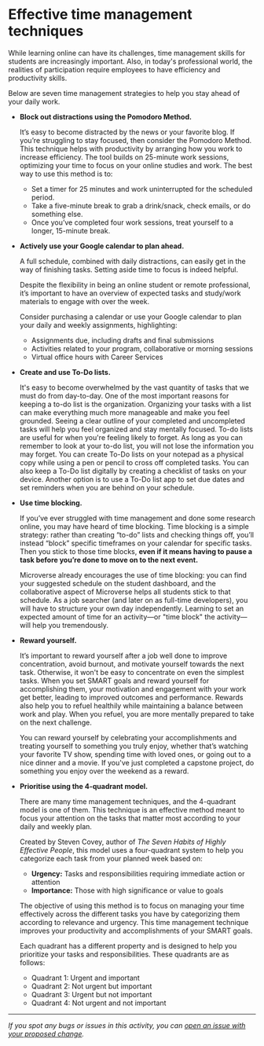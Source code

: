 # Effective time management techniques

While learning online can have its challenges, time management skills for students are increasingly important. Also, in today's professional world, the realities of participation require employees to have efficiency and productivity skills.

Below are seven time management strategies to help you stay ahead of your daily work.

- **Block out distractions using the Pomodoro Method.**

  It’s easy to become distracted by the news or your favorite blog. If you’re struggling to stay focused, then consider the Pomodoro Method. This technique helps with productivity by arranging how you work to increase efficiency. The tool builds on 25-minute work sessions, optimizing your time to focus on your online studies and work. The best way to use this method is to:

  - Set a timer for 25 minutes and work uninterrupted for the scheduled period.
  - Take a five-minute break to grab a drink/snack, check emails, or do something else.
  - Once you’ve completed four work sessions, treat yourself to a longer, 15-minute break.

- **Actively use your Google calendar to plan ahead.**

  A full schedule, combined with daily distractions, can easily get in the way of finishing tasks. Setting aside time to focus is indeed helpful.

  Despite the flexibility in being an online student or remote professional, it’s important to have an overview of expected tasks and study/work materials to engage with over the week.

  Consider purchasing a calendar or use your Google calendar to plan your daily and weekly assignments, highlighting:

  - Assignments due, including drafts and final submissions
  - Activities related to your program, collaborative or morning sessions
  - Virtual office hours with Career Services

- **Create and use To-Do lists.**

  It's easy to become overwhelmed by the vast quantity of tasks that we must do from day-to-day. One of the most important reasons for keeping a to-do list is the organization. Organizing your tasks with a list can make everything much more manageable and make you feel grounded. Seeing a clear outline of your completed and uncompleted tasks will help you feel organized and stay mentally focused. To-do lists are useful for when you're feeling likely to forget. As long as you can remember to look at your to-do list, you will not lose the information you may forget. You can create To-Do lists on your notepad as a physical copy while using a pen or pencil to cross off completed tasks. You can also keep a To-Do list digitally by creating a checklist of tasks on your device. Another option is to use a To-Do list app to set due dates and set reminders when you are behind on your schedule.

- **Use time blocking.**

  If you’ve ever struggled with time management and done some research online, you may have heard of time blocking. Time blocking is a simple strategy: rather than creating “to-do” lists and checking things off, you’ll instead “block” specific timeframes on your calendar for specific tasks. Then you stick to those time blocks, **even if it means having to pause a task before you’re done to move on to the next event.**

  Microverse already encourages the use of time blocking: you can find your suggested schedule on the student dashboard, and the collaborative aspect of Microverse helps all students stick to that schedule. As a job searcher (and later on as full-time developers), you will have to structure your own day independently. Learning to set an expected amount of time for an activity—or "time block" the activity—will help you tremendously.

- **Reward yourself.**

  It’s important to reward yourself after a job well done to improve concentration, avoid burnout, and motivate yourself towards the next task. Otherwise, it won't be easy to concentrate on even the simplest tasks. When you set SMART goals and reward yourself for accomplishing them, your motivation and engagement with your work get better, leading to improved outcomes and performance.  Rewards also help you to refuel healthily while maintaining a balance between work and play. When you refuel, you are more mentally prepared to take on the next challenge.

  You can reward yourself by celebrating your accomplishments and treating yourself to something you truly enjoy, whether that’s watching your favorite TV show, spending time with loved ones, or going out to a nice dinner and a movie. If you've just completed a capstone project, do something you enjoy over the weekend as a reward.

- **Prioritise using the 4-quadrant model.**

  There are many time management techniques, and the 4-quadrant model is one of them. This technique is an effective method meant to focus your attention on the tasks that matter most according to your daily and weekly plan.

  Created by Steven Covey, author of *The Seven Habits of Highly Effective People*, this model uses a four-quadrant system to help you categorize each task from your planned week based on:

  - **Urgency:** Tasks and responsibilities requiring immediate action or attention
  - **Importance:** Those with high significance or value to goals

  The objective of using this method is to focus on managing your time effectively across the different tasks you have by categorizing them according to relevance and urgency. This time management technique improves your productivity and accomplishments of your SMART goals.

  Each quadrant has a different property and is designed to help you prioritize your tasks and responsibilities. These quadrants are as follows:

  - Quadrant 1: Urgent and important
  - Quadrant 2: Not urgent but important
  - Quadrant 3: Urgent but not important
  - Quadrant 4: Not urgent and not important

------

_If you spot any bugs or issues in this activity, you can [open an issue with your proposed change](https://github.com/microverseinc/curriculum-transversal-skills/blob/main/git-github/articles/open_issue.md)._
